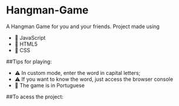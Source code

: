 # Hangman-Game
A Hangman Game for you and your friends.
Project made using
- 📙 JavaScript
- 📘 HTML5
- 📗 CSS

##Tips for playing:
- ⚠️ In custom mode, enter the word in capital letters;
- ⚠️ If you want to know the word, just access the browser console
- 📢 The game is in Portuguese

##To acess the project:

